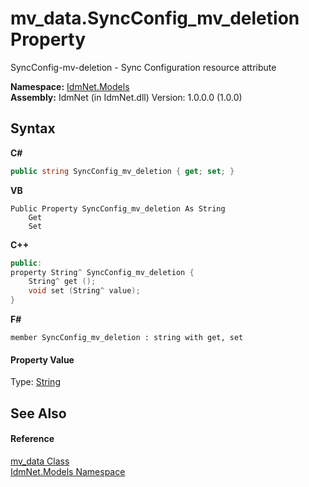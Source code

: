 # mv_data.SyncConfig_mv_deletion Property 
 

SyncConfig-mv-deletion - Sync Configuration resource attribute

**Namespace:**&nbsp;<a href="N_IdmNet_Models">IdmNet.Models</a><br />**Assembly:**&nbsp;IdmNet (in IdmNet.dll) Version: 1.0.0.0 (1.0.0)

## Syntax

**C#**<br />
``` C#
public string SyncConfig_mv_deletion { get; set; }
```

**VB**<br />
``` VB
Public Property SyncConfig_mv_deletion As String
	Get
	Set
```

**C++**<br />
``` C++
public:
property String^ SyncConfig_mv_deletion {
	String^ get ();
	void set (String^ value);
}
```

**F#**<br />
``` F#
member SyncConfig_mv_deletion : string with get, set

```


#### Property Value
Type: <a href="http://msdn2.microsoft.com/en-us/library/s1wwdcbf" target="_blank">String</a>

## See Also


#### Reference
<a href="T_IdmNet_Models_mv_data">mv_data Class</a><br /><a href="N_IdmNet_Models">IdmNet.Models Namespace</a><br />
